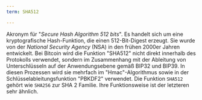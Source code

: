 ```yaml
---
term: SHA512

---
```

Akronym für "*Secure Hash Algorithm 512 bits*". Es handelt sich um eine kryptografische Hash-Funktion, die einen 512-Bit-Digest erzeugt. Sie wurde von der *National Security Agency* (NSA) in den frühen 2000er Jahren entwickelt. Bei Bitcoin wird die Funktion "SHA512" nicht direkt innerhalb des Protokolls verwendet, sondern im Zusammenhang mit der Ableitung von Unterschlüsseln auf der Anwendungsebene gemäß BIP32 und BIP39. In diesen Prozessen wird sie mehrfach im "Hmac"-Algorithmus sowie in der Schlüsselableitungsfunktion "PBKDF2" verwendet. Die Funktion `SHA512` gehört wie `SHA256` zur SHA 2 Familie. Ihre Funktionsweise ist der letzteren sehr ähnlich.